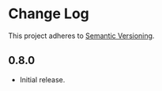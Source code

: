 # Change Log
This project adheres to [Semantic Versioning](http://semver.org/).

## 0.8.0
* Initial release.
